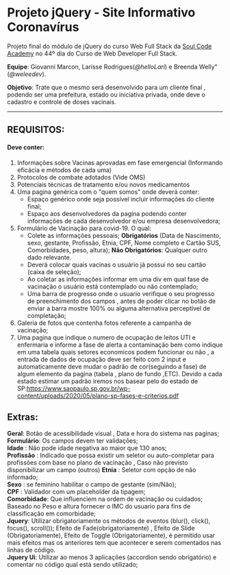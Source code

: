 # Projeto jQuery - Site Informativo Coronavírus

Projeto final do módulo de jQuery do curso Web Full Stack da [Soul Code Academy](https://soulcodeacademy.org/) no 44º dia do Curso de Web Developer Full Stack.

**Equipe**: Giovanni Marcon, Larisse Rodrigues(_@helloLari_) e Breenda Welly"(_@weleedev_).

**Objetivo**: Trate que o mesmo será desenvolvido para um cliente final , podendo ser uma prefeitura, estado ou iniciativa privada, onde deve o cadastro e controle de doses vacinais.

---

## REQUISITOS:

#### Deve conter:

1. Informações sobre Vacinas aprovadas em fase emergencial (Informando eficácia e métodos de cada uma)
2. Protocolos de combate adotados (Vide OMS)
3. Potenciais técnicas de tratamento e/ou novos medicamentos
4. Uma pagina genérica com o "quem somos" onde deverá conter:
    - Espaço genérico onde seja possível incluir informações do cliente final;
    - Espaço aos desenvolvedores da pagina podendo conter informações de cada desenvolvedor e/ou empresa desenvolvedora;
5. Formulário de Vacinação para covid-19. O qual:
    - Colete as informações pessoais;
      **Obrigatórios** (Data de Nascimento, sexo, gestante, Profissão, Etnia, CPF, Nome completo e Cartão SUS, Comorbidades, peso, altura);
      **Não Obrigatórios**: Qualquer outro dado relevante.
    - Deverá colocar quais vacinas o usuário já possui no seu cartão (caixa de seleção);
    - Ao coletar as informações informar em uma div em qual fase de vacinação o usuário está contemplado ou não contemplado;
    - Uma barra de progresso onde o usuario verifique o seu progresso de preenchimento dos campos , antes de poder clicar no botão de enviar a barra mostre 100% ou alguma alternativa perceptível de completação;
6. Galeria de fotos que contenha fotos referente a campanha de vacinação;
7. Uma pagina que indique o numero de ocupação de leitos UTI e enfermaria e informe a fase de alerta a contaminação bem como indique em uma tabela quais setores economicos podem funcionar ou não , a entrada de dados de ocupação deve ser feito com 2 input e automaticamente deve mudar o padrão de cor(seguindo a fase) de algum elemento da pagina (tabela , plano de fundo ,ETC). Devido a cada estado estimar um padrão iremos nos basear pelo do estado de SP:https://www.saopaulo.sp.gov.br/wp-content/uploads/2020/05/plano-sp-fases-e-criterios.pdf

## Extras:  

**Geral**: Botão de acessibilidade visual , Data e hora do sistema nas paginas;  
**Formulário**: Os campos devem ter validações;  
**Idade** : Não pode idade negativa ao maior que 130 anos;  
**Profissão** : Indicado que possa existir um seletor ou auto-completar para profissões com base no plano de vacinação , Caso não previsto disponibilizar um campo (outros)
**Etnia** : Seletor com opção de não informado;  
**Sexo** : se feminino habilitar o campo de gestante (sim/Não);  
**CPF** : Validador com um placeholder da tipagem;  
**Comorbidade**: Que influenciem na ordem de vacinação ou cuidados;  
Baseado no Peso e altura fornecer o IMC do usuario para fins de classificação em comorbidade;  
**Jquery**: Utilizar obrigatoriamente os métodos de eventos (blur(), click(), focus(), scroll()); Efeito de Fade(obrigatoriamente) , Efeito de Slide (Obrigatoriamente), Efeito de Toggle (Obrigatoriamente), é permitido usar mais efeitos mas os anteriores tem que acontecer e serem comentados nas linhas de código.  
**Jquery Ui**: Utilizar ao menos 3 aplicações (accordion sendo obrigatório) e comentar no código qual está sendo utilizado;  
